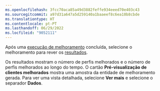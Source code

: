 ```yaml
---
ms.openlocfilehash: 3fcc70aca85a49d3882feffe934eeed70e403c43
ms.sourcegitcommit: a97d31a647a5d259140a1baaeef8c6ea10b8cbde
ms.translationtype: HT
ms.contentlocale: pt-PT
ms.lasthandoff: 06/29/2022
ms.locfileid: "9052111"
---
```

Após uma [execução de melhoramento](../enrichment-hub.md#run-or-refresh-enrichments) concluída, selecione o melhoramento para rever os [resultados](../enrichment-hub.md#view-enrichment-results). 

Os resultados mostram o número de perfis melhorados e o número de perfis melhorados ao longo do tempo. O cartão **Pré-visualização de clientes melhorados** mostra uma amostra da entidade de melhoramento gerada. Para ver uma vista detalhada, selecione **Ver mais** e selecione o separador **Dados**.
